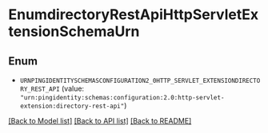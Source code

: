 # EnumdirectoryRestApiHttpServletExtensionSchemaUrn

## Enum


* `URNPINGIDENTITYSCHEMASCONFIGURATION2_0HTTP_SERVLET_EXTENSIONDIRECTORY_REST_API` (value: `"urn:pingidentity:schemas:configuration:2.0:http-servlet-extension:directory-rest-api"`)


[[Back to Model list]](../README.md#documentation-for-models) [[Back to API list]](../README.md#documentation-for-api-endpoints) [[Back to README]](../README.md)


